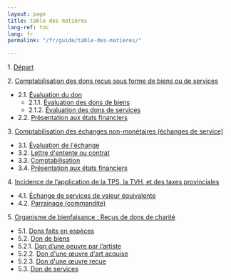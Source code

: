 ```yaml
---
layout: page
title: table des matières
lang-ref: toc
lang: fr
permalink: "/fr/guide/table-des-matières/"

---
```

1\. [Départ]({{site.baseurl}}/fr/guide/1-départ/)

2\. [Comptabilisation des dons reçus sous forme de biens ou de services]({{site.baseurl}}/fr/guide/2-règles-à-suivre/)
<ul class="textlist">
  <li>2.1. <a href="{{site.baseurl}}/fr/guide/2_1-évaluation-du-don/" title="Évaluation du don">Évaluation du don</a>
    <ul class="textlist">
      <li>2.1.1. <a href="{{site.baseurl}}/fr/guide/2_1_1-dons-de-biens/" title="Évaluation des dons de biens">Évaluation des dons de biens</a></li>
      <li>2.1.2. <a href="{{site.baseurl}}/fr/guide/2_1_2-dons-de-services/" title="Évaluation des dons de services">Évaluation des dons de services</a></li>
    </ul>
  </li>
  <li>2.2. <a href="{{site.baseurl}}/fr/guide/2_2-présentation-états-financiers/" title="Présentation aux états financiers">Présentation aux états financiers</a></li>
</ul>

3\. [Comptabilisation des échanges non-monétaires (échanges de service)]({{site.baseurl}}/fr/guide/3-comptabilisation-échanges-non-monétaire/)
<ul class="textlist">
  <li>3.1. <a href="{{site.baseurl}}/fr/guide/3_1-évaluation-échange/" title="Évaluation de l'échange">Évaluation de l'échange</a></li>
  <li>3.2. <a href="{{site.baseurl}}/fr/guide/3_2-lettre-entente-contrat/" title="Lettre d'entente ou contrat">Lettre d'entente ou contrat</a></li>
  <li>3.3. <a href="{{site.baseurl}}/fr/guide/3_3-comptabilisation/" title="Comptabilisation">Comptabilisation</a></li>
  <li>3.4. <a href="{{site.baseurl}}/fr/guide/3_4-présentation-états-financiers/" title="Présentation aux états financiers">Présentation aux états financiers</a></li>
</ul>

4\. [Incidence de l’application de la TPS, la TVH, et des taxes provinciales]({{site.baseurl}}/fr/guide/4_incidence-taxe/)
<ul class="textlist">
  <li>4.1. <a href="{{site.baseurl}}/fr/guide/4_1-échange-valeur-équivalente/" title="Échange de services de valeur équivalente">Échange de services de valeur équivalente</a></li>
  <li>4.2. <a href="{{site.baseurl}}/fr/guide/4_2-parrainage-commandite/" title="Parrainage (commandite)">Parrainage (commandite)</a></li>
</ul>

5\. [Organisme de bienfaisance : Reçus de dons de charité]({{site.baseurl}}/fr/guide/5-reçus-dons-de-charité/)
<ul class="textlist">
  <li>5.1. <a href="{{site.baseurl}}/fr/guide/5_1-dons-espèces/" title="Dons faits en espèces">Dons faits en espèces</a></li>
  <li>5.2. <a href="{{site.baseurl}}/fr/guide/5-2-don-de-biens/" title="Don de biens">Don de biens</a></li>
  <li>5.2.1. <a href="{{site.baseurl}}/fr/guide/5_2_1-don-par-artiste/" title="Don d’une oeuvre par l’artiste">Don d’une oeuvre par l’artiste</a></li>
  <li>5.2.2. <a href="{{site.baseurl}}/fr/guide/5_2_2-don-œuvre-acquise/" title="Don d'une œuvre d'art acquise ">Don d'une œuvre d'art acquise </a></li>
  <li>5.2.3. <a href="{{site.baseurl}}/fr/guide/5_2_3-don-œuvre-reçue/" title="Don d'une œuvre reçue">Don d'une œuvre reçue</a></li>
  <li>5.3. <a href="{{site.baseurl}}/fr/guide/5_3-don-de-services/" title="Don de services">Don de services</a></li>
</ul>